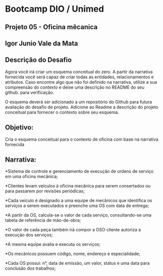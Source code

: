 # Bootcamp DIO / Unimed

## Projeto 05 - Oficina mêcanica
## Igor Junio Vale da Mata


## Descrição do Desafio

Agora você irá criar um esquema conceitual do zero. A partir da narrativa fornecida você será capaz de criar todas as entidades, relacionamentos e atributos. Caso encontre algo que não foi definido na narrativa, utilize a sua compreensão do contexto e deixe uma descrição no README do seu github. para verificação.

O esquema deverá ser adicionado a um repositório do Github para futura avaliação do desafio de projeto. Adicione ao Readme a descrição do projeto conceitual para fornecer o contexto sobre seu esquema.

## Objetivo:

Cria o esquema conceitual para o contexto de oficina com base na narrativa fornecida

## Narrativa:

*Sistema de controle e gerenciamento de execução de ordens de serviço em uma oficina mecânica;

*Clientes levam veículos à oficina mecânica para serem consertados ou para passarem por revisões  periódicas;

*Cada veículo é designado a uma equipe de mecânicos que identifica os serviços a serem executados e preenche uma OS com data de entrega;

*A partir da OS, calcula-se o valor de cada serviço, consultando-se uma tabela de referência de mão-de-obra;

*O valor de cada peça também irá compor a OSO cliente autoriza a execução dos serviços;

*A mesma equipe avalia e executa os serviços;

*Os mecânicos possuem código, nome, endereço e especialidade;

*Cada OS possui: n°, data de emissão, um valor, status e uma data para conclusão dos trabalhos;
